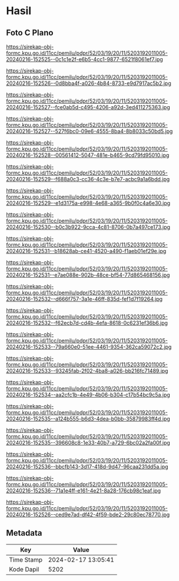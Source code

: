 # Hasil

## Foto C Plano

https://sirekap-obj-formc.kpu.go.id/11cc/pemilu/pdpr/52/03/19/20/11/5203192011005-20240216-152525--0c1c1e2f-e6b5-4cc1-9877-6521f8061ef7.jpg

https://sirekap-obj-formc.kpu.go.id/11cc/pemilu/pdpr/52/03/19/20/11/5203192011005-20240216-152526--0d8bba4f-a026-4b84-8733-e9d7917ac5b2.jpg

https://sirekap-obj-formc.kpu.go.id/11cc/pemilu/pdpr/52/03/19/20/11/5203192011005-20240216-152527--fce0ab5d-c495-4206-a92d-3ed411275363.jpg

https://sirekap-obj-formc.kpu.go.id/11cc/pemilu/pdpr/52/03/19/20/11/5203192011005-20240216-152527--527f6bc0-09e6-4555-8ba4-8b8033c50bd5.jpg

https://sirekap-obj-formc.kpu.go.id/11cc/pemilu/pdpr/52/03/19/20/11/5203192011005-20240216-152528--00561412-5047-481e-b465-9cd79fd95010.jpg

https://sirekap-obj-formc.kpu.go.id/11cc/pemilu/pdpr/52/03/19/20/11/5203192011005-20240216-152529--f688a0c3-cc36-4c3e-b7e7-acbc9a1a6bdd.jpg

https://sirekap-obj-formc.kpu.go.id/11cc/pemilu/pdpr/52/03/19/20/11/5203192011005-20240216-152529--e1d3175a-e998-4e68-a365-9b0f0c4a6e30.jpg

https://sirekap-obj-formc.kpu.go.id/11cc/pemilu/pdpr/52/03/19/20/11/5203192011005-20240216-152530--b0c3b922-9cca-4c81-8706-0b7a497ce173.jpg

https://sirekap-obj-formc.kpu.go.id/11cc/pemilu/pdpr/52/03/19/20/11/5203192011005-20240216-152531--b18628ab-ce41-4520-a490-f1aeb01ef29e.jpg

https://sirekap-obj-formc.kpu.go.id/11cc/pemilu/pdpr/52/03/19/20/11/5203192011005-20240216-152531--e7ae088e-902b-48ce-bf54-77d865468156.jpg

https://sirekap-obj-formc.kpu.go.id/11cc/pemilu/pdpr/52/03/19/20/11/5203192011005-20240216-152532--d666f757-3a1e-46ff-835d-fef1d7f19264.jpg

https://sirekap-obj-formc.kpu.go.id/11cc/pemilu/pdpr/52/03/19/20/11/5203192011005-20240216-152532--f62ecb7d-cd4b-4efa-8618-0c6231ef36b6.jpg

https://sirekap-obj-formc.kpu.go.id/11cc/pemilu/pdpr/52/03/19/20/11/5203192011005-20240216-152533--79a660e0-51ee-4461-9354-362ca59072c2.jpg

https://sirekap-obj-formc.kpu.go.id/11cc/pemilu/pdpr/52/03/19/20/11/5203192011005-20240216-152533--93245fab-2f02-4ba8-a026-bb216fc71489.jpg

https://sirekap-obj-formc.kpu.go.id/11cc/pemilu/pdpr/52/03/19/20/11/5203192011005-20240216-152534--aa2cfc1b-4e49-4b06-b304-c17b54bc9c5a.jpg

https://sirekap-obj-formc.kpu.go.id/11cc/pemilu/pdpr/52/03/19/20/11/5203192011005-20240216-152535--a124b555-b6d3-4dea-b0bb-35879983ff4d.jpg

https://sirekap-obj-formc.kpu.go.id/11cc/pemilu/pdpr/52/03/19/20/11/5203192011005-20240216-152535--396608c8-1e33-40b7-a729-6bc02a2fa00f.jpg

https://sirekap-obj-formc.kpu.go.id/11cc/pemilu/pdpr/52/03/19/20/11/5203192011005-20240216-152536--bbcfb143-3d17-418d-9d47-96caa231dd5a.jpg

https://sirekap-obj-formc.kpu.go.id/11cc/pemilu/pdpr/52/03/19/20/11/5203192011005-20240216-152536--71a1e4ff-e161-4e21-8a28-176cb98c1eaf.jpg

https://sirekap-obj-formc.kpu.go.id/11cc/pemilu/pdpr/52/03/19/20/11/5203192011005-20240216-152526--ced9e7ad-df42-4f59-bde2-29c80ec78770.jpg


## Metadata

| Key        | Value               |
| ---------- | ------------------- |
| Time Stamp | 2024-02-17 13:05:41 |
| Kode Dapil | 5202                |



